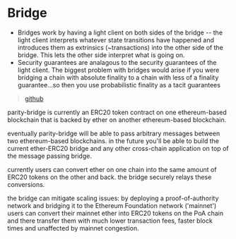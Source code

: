 # Bridge

* Bridges work by having a light client on both sides of the bridge -- the light client interprets whatever state transitions have happened and introduces them as extrinsics (~transactions) into the other side of the bridge. This lets the other side interpret what is going on.
* Security guarantees are analagous to the security guarantees of the light client. The biggest problem with bridges would arise if you were bridging a chain with absolute finality to a chain with less of a finality guarantee...so then you use probabilistic finality as a tacit guarantees 

> [github](https://github.com/paritytech/parity-bridge)

parity-bridge is currently an ERC20 token contract on one ethereum-based blockchain that is backed by ether on another ethereum-based blockchain.

eventually parity-bridge will be able to pass arbitrary messages between two ethereum-based blockchains. in the future you'll be able to build the current ether-ERC20 bridge and any other cross-chain application on top of the message passing bridge.

currently users can convert ether on one chain into the same amount of ERC20 tokens on the other and back. the bridge securely relays these conversions.

the bridge can mitigate scaling issues: by deploying a proof-of-authority network and bridging it to the Ethereum Foundation network ('mainnet') users can convert their mainnet ether into ERC20 tokens on the PoA chain and there transfer them with much lower transaction fees, faster block times and unaffected by mainnet congestion.